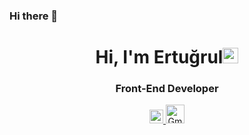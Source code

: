 ### Hi there 👋

<!--
**ertugrulevrensel/ertugrulevrensel** is a ✨ _special_ ✨ repository because its `README.md` (this file) appears on your GitHub profile.

Here are some ideas to get you started:

- 🔭 I’m currently working on ...
- 🌱 I’m currently learning ...
- 👯 I’m looking to collaborate on ...
- 🤔 I’m looking for help with ...
- 💬 Ask me about ...
- 📫 How to reach me: ...
- 😄 Pronouns: ...
- ⚡ Fun fact: ...
-->
<h1 align="center">Hi, I'm Ertuğrul<img src="https://media.giphy.com/media/hvRJCLFzcasrR4ia7z/giphy.gif" width="25px"></h1>
<h3 align="center">Front-End Developer</h3>
<div align="center" display="flex">
<a href="https://www.linkedin.com/in/ertugrulevrensel/">
 <img alt="Linkedin" width="22px" src="https://raw.githubusercontent.com/peterthehan/peterthehan/master/assets/linkedin.svg" />
</a>
<a href="mailto:ertugrulevrensel@gmail.com">
<img alt="Gmail" width="30px" src="https://raw.githubusercontent.com/jzsfkzm/color-icons-for-gmail/master/resources/Gmail-Icon.png" />
</a>
</div>
